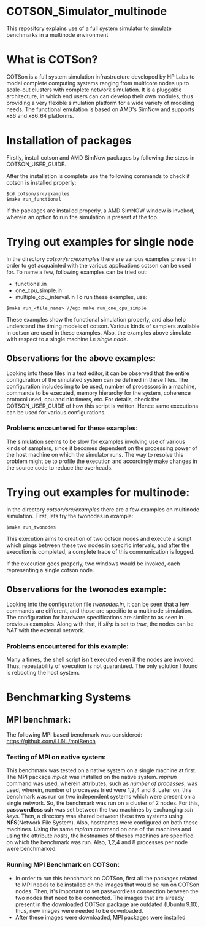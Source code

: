 # COTSON_Simulator_multinode
This repository explains use of a full system simulator to simulate benchmarks in a multinode environment

# What is COTSon?

COTSon is a full system simulation infrastructure developed by HP Labs to model complete computing systems ranging from multicore nodes up to scale-out clusters with complete network simulation. It is a pluggable architecture, in which end users can can develop their own modules, thus providing a very flexible simulation platform for a wide variety of modeling needs. The functional emulation is based on AMD's SimNow and supports x86 and x86_64 platforms.

# Installation of packages

Firstly, install cotson and AMD SimNow packages by following the steps in COTSON_USER_GUIDE.

After the installation is complete use the following commands to check if cotson is installed properly:
```
$cd cotson/src/examples
$make run_functional
```

If the packages are installed properly, a AMD SimNOW window is invoked, wherein an option to run the simulation is present at the top.

# Trying out examples for single node

In the directory *cotson/src/examples* there are various examples present in order to get acquainted with the various applications cotson can be used for.
To name a few, following examples can be tried out:
- functional.in
- one_cpu_simple.in
- multiple_cpu_interval.in
To run these examples, use:
```
$make run_<file_name> //eg: make run_one_cpu_simple
```
These examples show the functional simulation properly, and also help understand the timing models of cotson. Various kinds of samplers available in cotson are used in these examples.
Also, the examples above simulate with respect to a single machine i.e *single node*. 

## Observations for the above examples:
Looking into these files in a text editor, it can be observed that the entire configuration of the simulated system can be defined in these files. The configuration includes img to be used, number of processors in a machine, commands to be executed, memory hierarchy for the system, coherence protocol used, cpu and nic timers, etc. For details, check the COTSON_USER_GUIDE of how this script is written. Hence same executions can be used for various configurations.

### Problems encountered for these examples:
The simulation seems to be slow for examples involving use of various kinds of samplers, since it becomes dependent on the processing power of the host machine on which the simulator runs. The way to resolve this problem might be to profile the execution and accordingly make changes in the source code to reduce the overheads.

# Trying out examples for multinode:
In the directory *cotson/src/examples* there are a few examples on multinode simulation.
First, lets try the twonodes.in example:
```
$make run_twonodes
```
This execution aims to creation of two cotson nodes and execute a script which pings between these two nodes in specific intervals, and after the execution is completed, a complete trace of this communication is logged.

If the execution goes properly, two windows would be invoked, each representing a single cotson node.

## Observations for the twonodes example:
Looking into the configuration file *twonodes.in*, it can be seen that a few commands are different, and those are specific to a multinode simulation. The configuration for hardware specifications are similar to as seen in previous examples. Along with that, if *slirp* is set to *true*, the nodes can be *NAT* with the external network.

### Problems encountered for this example:
Many a times, the shell script isn't executed even if the nodes are invoked. Thus, repeatability of execution is not guaranteed. The only solution I found is rebooting the host system.

# Benchmarking Systems

## MPI benchmark:
The following MPI based benchmark was considered:
https://github.com/LLNL/mpiBench

### Testing of MPI on native system:
This benchmark was tested on a native system on a single machine at first. The MPI package *mpich* was installed on the native system. *mpirun* command was used, wherein attributes, such as *number of processes*, was used, wherein, number of processes tried were 1,2,4 and 8. 
Later on, this benchmark was run on two independent systems which were present on a single network. So, the benchmark was run on a cluster of 2 nodes. For this, **passwordless ssh** was set between the two machines by exchanging *ssh keys*. Then, a directory was shared between these two systems using **NFS**(Network File System). Also, hostnames were configured on both these machines.
Using the same *mpirun* command on one of the machines and using the attribute *hosts*, the hostnames of theses machines are specified on which the benchmark was run. Also, 1,2,4 and 8 processes per node were benchmarked.

### Running MPI Benchmark on COTSon:
- In order to run this benchmark on COTSon, first all the packages related to MPI needs to be installed on the images that would be run on COTSon nodes. Then, it's important to set passwordless connection between the two nodes that need to be connected. The images that are already present in the downloaded COTSon package are outdated (Ubuntu 9.10), thus, new images were needed to be downloaded.
- After these images were downloaded, MPI packages were installed 
